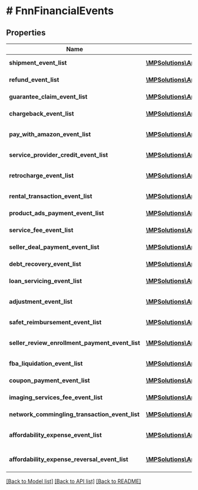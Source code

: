 # # FnnFinancialEvents

## Properties

Name | Type | Description | Notes
------------ | ------------- | ------------- | -------------
**shipment_event_list** | [**\MPSolutions\AmznSellingPartnerApi\Models\Finances\FnnShipmentEvent[]**](FnnShipmentEvent.md) | A list of shipment event information. | [optional]
**refund_event_list** | [**\MPSolutions\AmznSellingPartnerApi\Models\Finances\FnnShipmentEvent[]**](FnnShipmentEvent.md) | A list of shipment event information. | [optional]
**guarantee_claim_event_list** | [**\MPSolutions\AmznSellingPartnerApi\Models\Finances\FnnShipmentEvent[]**](FnnShipmentEvent.md) | A list of shipment event information. | [optional]
**chargeback_event_list** | [**\MPSolutions\AmznSellingPartnerApi\Models\Finances\FnnShipmentEvent[]**](FnnShipmentEvent.md) | A list of shipment event information. | [optional]
**pay_with_amazon_event_list** | [**\MPSolutions\AmznSellingPartnerApi\Models\Finances\FnnPayWithAmazonEvent[]**](FnnPayWithAmazonEvent.md) | A list of events related to the seller&#39;s Pay with Amazon account. | [optional]
**service_provider_credit_event_list** | [**\MPSolutions\AmznSellingPartnerApi\Models\Finances\FnnSolutionProviderCreditEvent[]**](FnnSolutionProviderCreditEvent.md) | A list of information about solution provider credits. | [optional]
**retrocharge_event_list** | [**\MPSolutions\AmznSellingPartnerApi\Models\Finances\FnnRetrochargeEvent[]**](FnnRetrochargeEvent.md) | A list of information about Retrocharge or RetrochargeReversal events. | [optional]
**rental_transaction_event_list** | [**\MPSolutions\AmznSellingPartnerApi\Models\Finances\FnnRentalTransactionEvent[]**](FnnRentalTransactionEvent.md) | A list of rental transaction event information. | [optional]
**product_ads_payment_event_list** | [**\MPSolutions\AmznSellingPartnerApi\Models\Finances\FnnProductAdsPaymentEvent[]**](FnnProductAdsPaymentEvent.md) | A list of sponsored products payment events. | [optional]
**service_fee_event_list** | [**\MPSolutions\AmznSellingPartnerApi\Models\Finances\FnnServiceFeeEvent[]**](FnnServiceFeeEvent.md) | A list of information about service fee events. | [optional]
**seller_deal_payment_event_list** | [**\MPSolutions\AmznSellingPartnerApi\Models\Finances\FnnSellerDealPaymentEvent[]**](FnnSellerDealPaymentEvent.md) | A list of payment events for deal-related fees. | [optional]
**debt_recovery_event_list** | [**\MPSolutions\AmznSellingPartnerApi\Models\Finances\FnnDebtRecoveryEvent[]**](FnnDebtRecoveryEvent.md) | A list of debt recovery event information. | [optional]
**loan_servicing_event_list** | [**\MPSolutions\AmznSellingPartnerApi\Models\Finances\FnnLoanServicingEvent[]**](FnnLoanServicingEvent.md) | A list of loan servicing events. | [optional]
**adjustment_event_list** | [**\MPSolutions\AmznSellingPartnerApi\Models\Finances\FnnAdjustmentEvent[]**](FnnAdjustmentEvent.md) | A list of adjustment event information for the seller&#39;s account. | [optional]
**safet_reimbursement_event_list** | [**\MPSolutions\AmznSellingPartnerApi\Models\Finances\FnnSAFETReimbursementEvent[]**](FnnSAFETReimbursementEvent.md) | A list of SAFETReimbursementEvents. | [optional]
**seller_review_enrollment_payment_event_list** | [**\MPSolutions\AmznSellingPartnerApi\Models\Finances\FnnSellerReviewEnrollmentPaymentEvent[]**](FnnSellerReviewEnrollmentPaymentEvent.md) | A list of information about fee events for the Early Reviewer Program. | [optional]
**fba_liquidation_event_list** | [**\MPSolutions\AmznSellingPartnerApi\Models\Finances\FnnFBALiquidationEvent[]**](FnnFBALiquidationEvent.md) | A list of FBA inventory liquidation payment events. | [optional]
**coupon_payment_event_list** | [**\MPSolutions\AmznSellingPartnerApi\Models\Finances\FnnCouponPaymentEvent[]**](FnnCouponPaymentEvent.md) | A list of coupon payment event information. | [optional]
**imaging_services_fee_event_list** | [**\MPSolutions\AmznSellingPartnerApi\Models\Finances\FnnImagingServicesFeeEvent[]**](FnnImagingServicesFeeEvent.md) | A list of fee events related to Amazon Imaging services. | [optional]
**network_commingling_transaction_event_list** | [**\MPSolutions\AmznSellingPartnerApi\Models\Finances\FnnNetworkComminglingTransactionEvent[]**](FnnNetworkComminglingTransactionEvent.md) | A list of network commingling transaction events. | [optional]
**affordability_expense_event_list** | [**\MPSolutions\AmznSellingPartnerApi\Models\Finances\FnnAffordabilityExpenseEvent[]**](FnnAffordabilityExpenseEvent.md) | A list of expense information related to an affordability promotion. | [optional]
**affordability_expense_reversal_event_list** | [**\MPSolutions\AmznSellingPartnerApi\Models\Finances\FnnAffordabilityExpenseEvent[]**](FnnAffordabilityExpenseEvent.md) | A list of expense information related to an affordability promotion. | [optional]

[[Back to Model list]](../../README.md#models) [[Back to API list]](../../README.md#endpoints) [[Back to README]](../../README.md)
